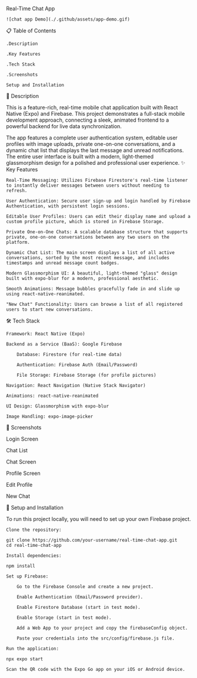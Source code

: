 Real-Time Chat App

    ![chat app Demo](./.github/assets/app-demo.gif)

📋 Table of Contents

    .Description

    .Key Features

    .Tech Stack

    .Screenshots

    Setup and Installation

📝 Description

This is a feature-rich, real-time mobile chat application built with React Native (Expo) and Firebase. This project demonstrates a full-stack mobile development approach, connecting a sleek, animated frontend to a powerful backend for live data synchronization.

The app features a complete user authentication system, editable user profiles with image uploads, private one-on-one conversations, and a dynamic chat list that displays the last message and unread notifications. The entire user interface is built with a modern, light-themed glassmorphism design for a polished and professional user experience.
✨ Key Features

    Real-Time Messaging: Utilizes Firebase Firestore's real-time listener to instantly deliver messages between users without needing to refresh.

    User Authentication: Secure user sign-up and login handled by Firebase Authentication, with persistent login sessions.

    Editable User Profiles: Users can edit their display name and upload a custom profile picture, which is stored in Firebase Storage.

    Private One-on-One Chats: A scalable database structure that supports private, one-on-one conversations between any two users on the platform.

    Dynamic Chat List: The main screen displays a list of all active conversations, sorted by the most recent message, and includes timestamps and unread message count badges.

    Modern Glassmorphism UI: A beautiful, light-themed "glass" design built with expo-blur for a modern, professional aesthetic.

    Smooth Animations: Message bubbles gracefully fade in and slide up using react-native-reanimated.

    "New Chat" Functionality: Users can browse a list of all registered users to start new conversations.

🛠️ Tech Stack

    Framework: React Native (Expo)

    Backend as a Service (BaaS): Google Firebase

        Database: Firestore (for real-time data)

        Authentication: Firebase Auth (Email/Password)

        File Storage: Firebase Storage (for profile pictures)

    Navigation: React Navigation (Native Stack Navigator)

    Animations: react-native-reanimated

    UI Design: Glassmorphism with expo-blur

    Image Handling: expo-image-picker

📸 Screenshots

Login Screen
	

Chat List
	

Chat Screen


	


	


Profile Screen
	

Edit Profile
	

New Chat


	


	


🚀 Setup and Installation

To run this project locally, you will need to set up your own Firebase project.

    Clone the repository:

    git clone https://github.com/your-username/real-time-chat-app.git
    cd real-time-chat-app

    Install dependencies:

    npm install

    Set up Firebase:

        Go to the Firebase Console and create a new project.

        Enable Authentication (Email/Password provider).

        Enable Firestore Database (start in test mode).

        Enable Storage (start in test mode).

        Add a Web App to your project and copy the firebaseConfig object.

        Paste your credentials into the src/config/firebase.js file.

    Run the application:

    npx expo start

    Scan the QR code with the Expo Go app on your iOS or Android device.